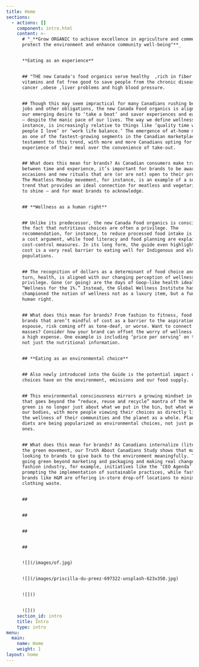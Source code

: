 ```yaml
---
title: Home
sections:
  - actions: []
    component: intro.html
    content: >-
      # "_**Grow ORGANIC to achieve excellence in agriculture and commerce,
      protect the environment and enhance community well-being"**_


      **Eating as an experience**


      ## "THE new Canada's food organics serve healthy  ,rich in fiber and
      vitamins and fat free good to save people from the chronic diseases like
      cancer ,obese ,liver problems and high blood pressure.


      ## Though this may seem impractical for many Canadians rushing between
      jobs and other obligations, the new Canada Food organics is aligned with
      our emerging desire to ‘take a beat’ and savor experiences and each other
      – despite the manic pace of our lives. The way we define wellness, for
      instance, is increasingly relative to things like ‘quality time with the
      people I love’ or ‘work life balance.’ The emergence of at-home meal kits
      as one of the fastest-growing segments in the Canadian marketplace is also
      testament to this trend, with more and more Canadians opting for the
      experience of their meal over the convenience of take-out.


      ## What does this mean for brands? As Canadian consumers make trade-offs
      between time and experience, it’s important for brands to be aware of the
      occasions and new rituals that are (or are not) open to their products.
      The Meatless Monday movement, for instance, is an example of a social
      trend that provides an ideal connection for meatless and vegetarian foods
      to shine – and for meat brands to acknowledge.


      ## **Wellness as a human right**


      ## Unlike its predecessor, the new Canada Food organics is conscious of
      the fact that nutritious choices are often a privilege. The
      recommendation, for instance, to reduce processed food intake is framed by
      a cost argument, while food literacy and food planning are explained as
      cost-control measures. In its long form, the guide even highlights how
      cost is a very real barrier to eating well for Indigenous and elderly
      populations.


      ## The recognition of dollars as a determinant of food choice and, in
      turn, health, is aligned with our changing perception of wellness as a
      privilege. Gone (or going) are the days of Goop-like health ideals or
      “Wellness for the 1%.” Instead, the Global Wellness Institute has
      championed the notion of wellness not as a luxury item, but a fundamental
      human right.


      ## What does this mean for brands? From fashion to fitness, food and more,
      brands that aren’t mindful of cost as a barrier to the aspirations they
      espouse, risk coming off as tone-deaf, or worse. Want to connect with the
      masses? Consider how your brand can offset the worry of wellness coming at
      a high expense. One example is including ‘price per serving’ on the label,
      not just the nutritional information.


      ## **Eating as an environmental choice**


      ## Also newly introduced into the Guide is the potential impact our food
      choices have on the environment, emissions and our food supply.


      ## This environmental consciousness mirrors a growing mindset in Canada
      that goes beyond the “reduce, reuse and recycle” mantra of the 90s. Being
      green is no longer just about what we put in the bin, but what we put in
      our bodies, with more people viewing their choices as directly linked to
      the wellness of their communities and the planet as a whole. Plant-based
      diets are being popularized as environmental choices, not just personal
      ones.


      ## What does this mean for brands? As Canadians internalize (literally)
      the green movement, our Truth About Canadians Study shows that many are
      looking to brands to give back to the environment meaningfully. This means
      going green beyond marketing and packaging and making real change. In the
      fashion industry, for example, initiatives like the ‘CEO Agenda’ are
      prompting the implementation of sustainable practices, while fast-fashion
      brands like H&M are offering in-store drop-off locations to minimize
      clothing waste.


      ## 


      ## 


      ## 


      ## 


      ![](/images/of.jpg)


      ![](/images/priscilla-du-preez-697322-unsplash-623x350.jpg)


      ![]()


      ![]()
    section_id: intro
    title: Intro
    type: intro
menu:
  main:
    name: Home
    weight: 1
layout: home
---
```


